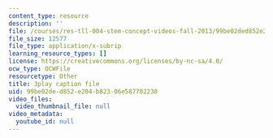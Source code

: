 ```yaml
---
content_type: resource
description: ''
file: /courses/res-tll-004-stem-concept-videos-fall-2013/99be02ded852e204b82306e587702230_Of68ZXH35o0.srt
file_size: 12577
file_type: application/x-subrip
learning_resource_types: []
license: https://creativecommons.org/licenses/by-nc-sa/4.0/
ocw_type: OCWFile
resourcetype: Other
title: 3play caption file
uid: 99be02de-d852-e204-b823-06e587702230
video_files:
  video_thumbnail_file: null
video_metadata:
  youtube_id: null
---
```

